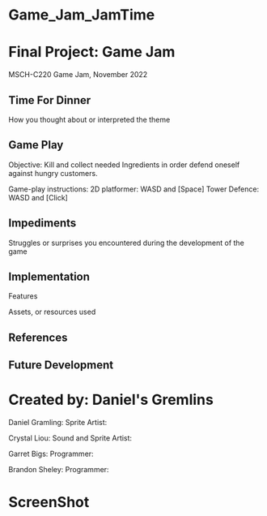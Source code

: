 # Game_Jam_JamTime
# Final Project: Game Jam
MSCH-C220 Game Jam, November 2022

## Time For Dinner
How you thought about or interpreted the theme

## Game Play
Objective: Kill and collect needed Ingredients in order defend oneself against hungry customers.  

Game-play instructions:
2D platformer: WASD and [Space]
Tower Defence: WASD and [Click]

## Impediments
Struggles or surprises you encountered during the development of the game

## Implementation
Features

Assets, or resources used

## References

## Future Development

# Created by: Daniel's Gremlins

Daniel Gramling: Sprite Artist:

Crystal Liou: Sound and Sprite Artist:

Garret Bigs: Programmer:

Brandon Sheley: Programmer:

# ScreenShot
